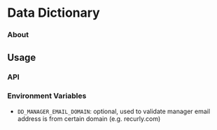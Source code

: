 # Data Dictionary

### About

## Usage

### API

### Environment Variables

- `DD_MANAGER_EMAIL_DOMAIN`: optional, used to validate manager email address is from certain domain (e.g. recurly.com)
